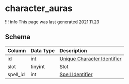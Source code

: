# character_auras

!!! info
	This page was last generated 2021.11.23

## Schema
| Column | Data Type | Description |
| :--- | :--- | :--- |
| id | int | [Unique Character Identifier](character_data.md) |
| slot | tinyint | Slot |
| spell_id | int | [Spell Identifier](../../schema/spells/spells_new.md) |

